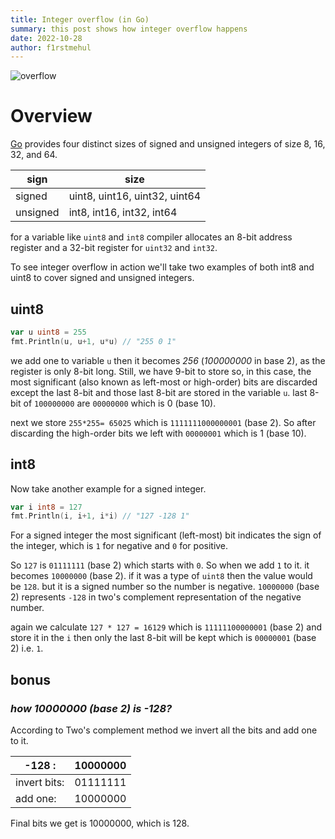```yaml
---
title: Integer overflow (in Go)
summary: this post shows how integer overflow happens
date: 2022-10-28
author: f1rstmehul
---
```


![overflow](https://upload.wikimedia.org/wikipedia/commons/5/53/Odometer_rollover.jpg)

# Overview

[Go](go.dev) provides four distinct sizes of signed and unsigned integers of size 8, 16, 32, and 64.

| sign     | size                          |
| -------- | ----------------------------- |
| signed   | uint8, uint16, uint32, uint64 |
| unsigned | int8, int16, int32, int64     |

for a variable like `uint8` and `int8` compiler allocates an 8-bit address register and a 32-bit register for `uint32` and `int32`.

To see integer overflow in action we'll take two examples of both int8 and uint8 to cover signed and unsigned integers.

## uint8

```Go
var u uint8 = 255
fmt.Println(u, u+1, u*u) // "255 0 1"
```

we add one to variable `u` then it becomes _256_ (_100000000_ in base 2), as the register is only 8-bit long. Still, we have 9-bit to store so, in this case, the most significant (also known as left-most or high-order) bits are discarded except the last 8-bit and those last 8-bit are stored in the variable `u`. last 8-bit of `100000000` are `00000000` which is 0 (base 10).

next we store `255*255= 65025` which is `1111111000000001` (base 2). So after discarding the high-order bits we left with `00000001` which is 1 (base 10).

## int8

Now take another example for a signed integer.

```Go
var i int8 = 127
fmt.Println(i, i+1, i*i) // "127 -128 1"
```

For a signed integer the most significant (left-most) bit indicates the sign of the integer, which is `1` for negative and `0` for positive.

So `127` is `01111111` (base 2) which starts with `0`. So when we add `1` to it. it becomes `10000000` (base 2).
if it was a type of `uint8` then the value would be `128`. but it is a signed number so the number is negative. `10000000` (base 2) represents `-128` in two's complement representation of the negative number.

again we calculate `127 * 127 = 16129` which is `11111100000001` (base 2) and store it in the `i` then only the last 8-bit will be kept which is `00000001` (base 2) i.e. `1`.

## bonus

### **_how 10000000 (base 2) is -128?_**

According to Two's complement method we invert all the bits and add one to it.

| -128 :       | 10000000 |
| ------------ | -------- |
| invert bits: | 01111111 |
| add one:     | 10000000 |

Final bits we get is 10000000, which is 128.
